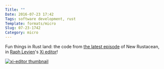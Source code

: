 ```yaml
---
Title: ""
Date: 2016-07-23 17:42
Tags: software development, rust
Template: formats/micro
Slug: 07-23-1742
Category: micro
---
```



Fun things in Rust land: the code from [the latest episode] of New Rustacean, in [Raph Levien]'s [Xi editor][xi]!

[![][thumb]][full]

[the latest episode]: http://www.newrustacean.com/show_notes/e016/
[Raph Levien]: http://www.levien.com
[xi]: https://github.com/google/xi-editor
[thumb]: http://cdn.chriskrycho.com/images/xi-nr-thumb.png "xi-editor thumbnail"
[full]: http://cdn.chriskrycho.com/images/xi-nr.png
